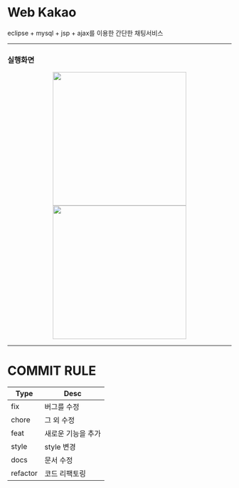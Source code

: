 #	Web Kakao	

eclipse + mysql + jsp + ajax를 이용한 간단한 채팅서비스

----

###	실행화면

<div align=center>
<img width="300" src="https://user-images.githubusercontent.com/57563053/100990758-961fd580-3595-11eb-8679-7d88dc23e235.gif">
<img width="300" src="https://user-images.githubusercontent.com/57563053/100989973-c155f500-3594-11eb-907c-2e59314255d1.gif">
</div>

----------

# COMMIT RULE

| Type     | Desc               |
| -------- | ------------------ |
| fix      | 버그를 수정        |
| chore    | 그 외 수정         |
| feat     | 새로운 기능을 추가 |
| style    | style 변경         |
| docs     | 문서 수정          |
| refactor | 코드 리팩토링      |
